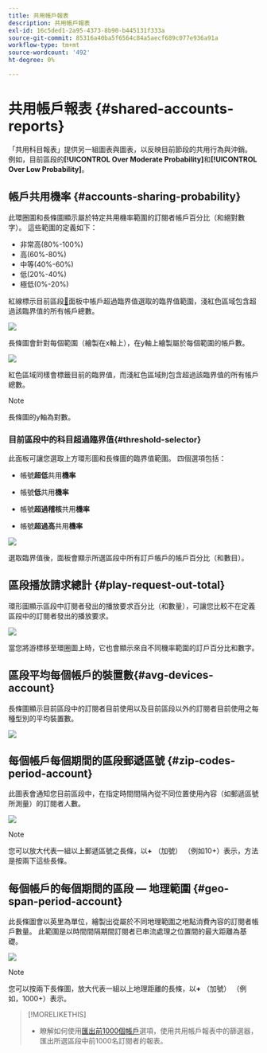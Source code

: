 ```yaml
---
title: 共用帳戶報表
description: 共用帳戶報表
exl-id: 16c5ded1-2a95-4373-8b90-b445131f333a
source-git-commit: 85316a40ba5f6564c84a5aecf689c077e936a91a
workflow-type: tm+mt
source-wordcount: '492'
ht-degree: 0%

---
```


# 共用帳戶報表 {#shared-accounts-reports}

「共用科目報表」提供另一組圖表與圖表，以反映目前節段的共用行為與沖銷。 例如，目前區段的&#x200B;**[!UICONTROL Over Moderate Probability]**&#x200B;和&#x200B;**[!UICONTROL Over Low Probability]**。

## 帳戶共用機率 {#accounts-sharing-probability}

此環圈圖和長條圖顯示屬於特定共用機率範圍的訂閱者帳戶百分比（和絕對數字）。 這些範圍的定義如下：

* 非常高(80%-100%)
* 高(60%-80%)
* 中等(40%-60%)
* 低(20%-40%)
* 極低(0%-20%)

紅線標示目前區段[&#128279;](#threshold-selector)面板中帳戶超過臨界值選取的臨界值範圍，淺紅色區域包含超過該臨界值的所有帳戶總數。

![](assets/accounts-sharing-probability-pie.png)

長條圖會針對每個範圍（繪製在x軸上），在y軸上繪製屬於每個範圍的帳戶數。

![](assets/accounts-sharing-probability-bar.png)

紅色區域同樣會標籤目前的臨界值，而淺紅色區域則包含超過該臨界值的所有帳戶總數。

>[!NOTE]
>
> 長條圖的y軸為對數。

### 目前區段中的科目超過臨界值{#threshold-selector}

此面板可讓您選取上方環形圖和長條圖的臨界值範圍。 四個選項包括：

* 帳號&#x200B;**超低**&#x200B;共用&#x200B;**機率**

* 帳號&#x200B;**低**&#x200B;共用&#x200B;**機率**

* 帳號&#x200B;**超過稽核**&#x200B;共用&#x200B;**機率**

* 帳號&#x200B;**超過高**&#x200B;共用&#x200B;**機率**

![](assets/threshold-selector-shared-accounts.png)

選取臨界值後，面板會顯示所選區段中所有訂戶帳戶的帳戶百分比（和數目）。

## 區段播放請求總計 {#play-request-out-total}

環形圖顯示區段中訂閱者發出的播放要求百分比（和數量），可讓您比較不在定義區段中的訂閱者發出的播放要求。

![](assets/play-req-outof-total.png)

當您將游標移至環圈圖上時，它也會顯示來自不同機率範圍的訂戶百分比和數字。

<!--![](assets/play-request-total.gif)-->

## 區段平均每個帳戶的裝置數{#avg-devices-account}

長條圖顯示目前區段中的訂閱者目前使用以及目前區段以外的訂閱者目前使用之每種型別的平均裝置數。

![](assets/avg-devices-per-acc.png)

## 每個帳戶每個期間的區段郵遞區號 {#zip-codes-period-account}

此圖表會通知您目前區段中，在指定時間間隔內從不同位置使用內容（如郵遞區號所測量）的訂閱者人數。

![](assets/zip-period-account.png)

>[!NOTE]
>
>您可以放大代表一組以上郵遞區號之長條，以&#x200B;**+** （加號） （例如10+）表示，方法是按兩下這些長條。


## 每個帳戶的每個期間的區段 — 地理範圍 {#geo-span-period-account}

此長條圖會以英里為單位，繪製出從屬於不同地理範圍之地點消費內容的訂閱者帳戶數量。 此範圍是以時間間隔期間訂閱者已串流處理之位置間的最大距離為基礎。

![](assets/geogr-span-account.png)

>[!NOTE]
>
> 您可以按兩下長條圖，放大代表一組以上地理距離的長條，以&#x200B;**+** （加號） （例如，1000+）表示。

>[!MORELIKETHIS]
>
>* 瞭解如何使用[匯出前1000個帳戶](/help/accountiq/export-acc-information.md)選項，使用共用帳戶報表中的篩選器，匯出所選區段中前1000名訂閱者的報表。
